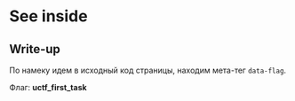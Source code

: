 # See inside

## Write-up

По намеку идем в исходный код страницы, находим мета-тег `data-flag`.

Флаг: **uctf_first_task**

